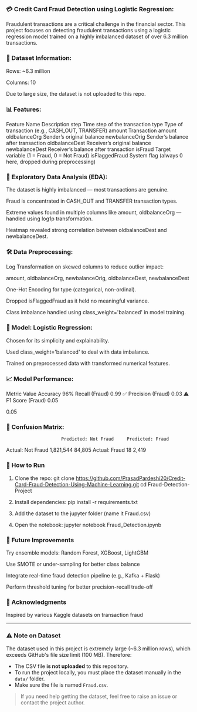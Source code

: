 ### 💳 Credit Card Fraud Detection using Logistic Regression:

Fraudulent transactions are a critical challenge in the financial sector. This project focuses on detecting fraudulent transactions using a logistic regression model trained on a highly imbalanced dataset of over 6.3 million transactions.

### 📁 Dataset Information:

Rows: ~6.3 million

Columns: 10

Due to large size, the dataset is not uploaded to this repo.

### 📊 Features: 

Feature Name	Description
step	Time step of the transaction
type	Type of transaction (e.g., CASH_OUT, TRANSFER)
amount	Transaction amount
oldbalanceOrg	Sender’s original balance
newbalanceOrig	Sender’s balance after transaction
oldbalanceDest	Receiver’s original balance
newbalanceDest	Receiver’s balance after transaction
isFraud	Target variable (1 = Fraud, 0 = Not Fraud)
isFlaggedFraud	System flag (always 0 here, dropped during preprocessing)

### 🧪 Exploratory Data Analysis (EDA):

The dataset is highly imbalanced — most transactions are genuine.

Fraud is concentrated in CASH_OUT and TRANSFER transaction types.

Extreme values found in multiple columns like amount, oldbalanceOrg — handled using log1p transformation.

Heatmap revealed strong correlation between oldbalanceDest and newbalanceDest.

### 🛠️ Data Preprocessing: 

Log Transformation on skewed columns to reduce outlier impact:

amount, oldbalanceOrg, newbalanceOrig, oldbalanceDest, newbalanceDest

One-Hot Encoding for type (categorical, non-ordinal).

Dropped isFlaggedFraud as it held no meaningful variance.

Class imbalance handled using class_weight='balanced' in model training.

### 🤖 Model: Logistic Regression:

Chosen for its simplicity and explainability.

Used class_weight='balanced' to deal with data imbalance.

Trained on preprocessed data with transformed numerical features.

### 📈 Model Performance:

Metric	Value
Accuracy	96%
Recall (Fraud)	0.99 ✅
Precision (Fraud)	0.03 ⚠️
F1 Score (Fraud)	0.05

0.05

### 🧮 Confusion Matrix:

                         Predicted: Not Fraud     Predicted: Fraud
                         
Actual: Not Fraud            1,821,544               84,805
Actual: Fraud                      18                2,419

### 🚀 How to Run
1. Clone the repo:
  git clone https://github.com/PrasadPardeshi20/Credit-Card-Fraud-Detection-Using-Machine-Learning.git
cd Fraud-Detection-Project

2. Install dependencies:
   pip install -r requirements.txt

3. Add the dataset to the jupyter folder (name it Fraud.csv)

4. Open the notebook:
   jupyter notebook Fraud_Detection.ipynb

 
### 🔮 Future Improvements
Try ensemble models: Random Forest, XGBoost, LightGBM

Use SMOTE or under-sampling for better class balance

Integrate real-time fraud detection pipeline (e.g., Kafka + Flask)

Perform threshold tuning for better precision-recall trade-off

### 🙏 Acknowledgments
Inspired by various Kaggle datasets on transaction fraud

---

### ⚠️ Note on Dataset

The dataset used in this project is extremely large (~6.3 million rows), which exceeds GitHub's file size limit (100 MB). Therefore:

- The CSV file **is not uploaded** to this repository.
- To run the project locally, you must place the dataset manually in the `data/` folder.
- Make sure the file is named `Fraud.csv`.

> If you need help getting the dataset, feel free to raise an issue or contact the project author.


